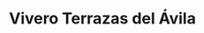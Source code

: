 ---
title: "Vivero Terrazas del Ávila"
url: /caracas/vivero-terrazas-del-avila/
shop: Garten-Center
---